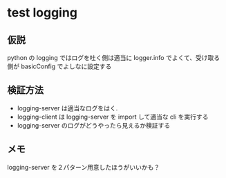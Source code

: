 # test logging


## 仮説
python の logging ではログを吐く側は適当に logger.info でよくて、受け取る側が basicConfig でよしなに設定する

## 検証方法
- logging-server は適当なログをはく.
- logging-client は logging-server を import して適当な cli を実行する
- logging-server のログがどうやったら見えるか検証する


## メモ
logging-server を２パターン用意したほうがいいかも？


